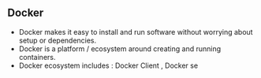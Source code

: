 
## Docker

- Docker makes it easy to install and run software without worrying about setup or dependencies.
- Docker is a platform / ecosystem around creating and running containers.
- Docker ecosystem includes : Docker Client , Docker se
<!--stackedit_data:
eyJoaXN0b3J5IjpbLTEwOTg1OTAwMzBdfQ==
-->